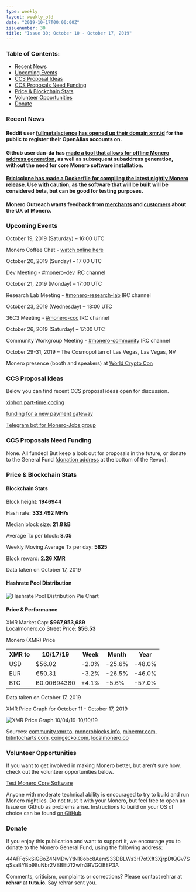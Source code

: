 ```yaml
---
type: weekly
layout: weekly_old
date: "2019-10-17T00:00:00Z"
issuenumber: 30
title: "Issue 30; October 10 - October 17, 2019"
---
```


<h3>Table of Contents:</h3>
<ul class="contents">
    <li><a href="#news">Recent News</a></li>
    <li><a href="#events">Upcoming Events</a></li>
    <li><a href="#ideas">CCS Proposal Ideas</a></li>
    <li><a href="#proposals">CCS Proposals Need Funding</a></li>
    <li><a href="#stats">Price & Blockchain Stats</a></li>
    <li><a href="#volunteer">Volunteer Opportunities</a></li>
    <li><a href="#donate">Donate</a></li>
</ul>

<h3 id="news">Recent News</h3>

<div class="newsbyte">
    <h4>Reddit user <a href="https://www.reddit.com/user/fullmetalScience" target="_blank">fullmetalscience</a> <a href="https://www.reddit.com/r/Monero/comments/dig1u8/get_your_usernamexmrid_monero_address_here/" target="_blank">has opened up their domain xmr.id</a> for the public to register their OpenAlias accounts on.
    </h4>
</div>

<div class="newsbyte">
    <h4>Github user dan-da has <a href="https://github.com/dan-da/subaddress-derive-xmr" target="_blank">made a tool that allows for offline Monero address generation</a>, as well as subsequent subaddress generation, without the need for core Monero software installation.
    </h4>
</div>

<div class="newsbyte">
    <h4><a href="https://www.reddit.com/r/Monero/comments/dimfq8/a_reusable_dockerfile_for_compiling_the_latest/" target="_blank">Ericiccione has made a Dockerfile for compiling the latest nightly Monero release</a>. Use with caution, as the software that will be built will be considered beta, but can be good for testing purposes.
    </h4>
</div>

<div class="newsbyte">
    <h4>Monero Outreach wants feedback from <a href="https://www.reddit.com/r/Monero/comments/dhifu0/monero_merchants_seeking_your_feedback/" target="_blank">merchants</a> and <a href="https://www.reddit.com/r/Monero/comments/dhwwhb/monero_customers_users_seeking_your_feedback/" target="_blank">customers</a> about the UX of Monero.
    </h4>
</div>

<h3 id="events">Upcoming Events</h3>

<div class="event">
    <p class="date" markdown="1">October 19, 2019 (Saturday) – 16:00 UTC</p>
    <p markdown="1">Monero Coffee Chat - <a href="https://www.youtube.com/channel/UCKxLNPJeEjPXOke55i5AIXA" target="_blank">watch online here</a></p>
</div>

<div class="event">
    <p class="date" markdown="1">October 20, 2019 (Sunday) – 17:00 UTC</p>
    <p markdown="1">Dev Meeting - <a href="irc://chat.freenode.net/#monero-dev" target="_blank">#monero-dev</a> IRC channel</p>
</div>

<div class="event">
    <p class="date" markdown="1">October 21, 2019 (Monday) – 17:00 UTC</p>
    <p markdown="1">Research Lab Meeting - <a href="irc://chat.freenode.net/#monero-research-lab" target="_blank">#monero-research-lab</a> IRC channel</p>
</div>

<div class="event">
    <p class="date" markdown="1">October 23, 2019 (Wednesday) – 18:00 UTC</p>
    <p markdown="1">36C3 Meeting - <a href="irc://chat.freenode.net/#monero-ccc" target="_blank">#monero-ccc</a> IRC channel</p>
</div>

<div class="event">
    <p class="date" markdown="1">October 26, 2019 (Saturday) – 17:00 UTC</p>
    <p markdown="1">Community Workgroup Meeting - <a href="irc://chat.freenode.net/#monero-community" target="_blank">#monero-community</a> IRC channel</p>
</div>

<div class="event">
    <p class="date" markdown="1">October 29-31, 2019 – The Cosmopolitan of Las Vegas, Las Vegas, NV</p>
    <p markdown="1">Monero presence (booth and speakers) at <a href="https://worldcryptocon.com/" target="_blank">World Crypto Con</a></p>
</div>

<h3 id="ideas">CCS Proposal Ideas</h3>

<p>Below you can find recent CCS proposal ideas open for discussion.</p>

<div class="proposal">
<p><a href="https://repo.getmonero.org/monero-project/ccs-proposals/merge_requests/99" target="_blank">xiphon part-time coding</a></p>
</div>

<div class="proposal">
<p><a href="https://repo.getmonero.org/monero-project/ccs-proposals/merge_requests/97" target="_blank">funding for a new payment gateway</a></p>
</div>

<div class="proposal">
<p><a href="https://repo.getmonero.org/monero-project/ccs-proposals/merge_requests/91" target="_blank">Telegram bot for Monero-Jobs group</a></p>
</div>

<h3 id="proposals">CCS Proposals Need Funding</h3>

<p>None. All funded! But keep a look out for proposals in the future, or donate to the General Fund (<a href="#donate">donation address</a> at the bottom of the Revuo).</p>

<h3 id="stats">Price & Blockchain Stats</h3>

<h4 class="stat">Blockchain Stats</h4>

<div class="bcstats">
    <p>Block height: <b>1946944</b></p>
    <p>Hash rate: <b>333.492 MH/s</b></p>
    <p>Median block size: <b>21.8 kB</b></p>
    <p>Average Tx per block: <b>8.05</b></p>
    <p>Weekly Moving Average Tx per day: <b>5825</b></p>
    <p>Block reward: <b>2.26 XMR</b></p>
</div>
<p class="note">Data taken on October 17, 2019</p>

<h4 class="stat">Hashrate Pool Distribution</h4>
<p><img src="/img/hashrate-pool-distribution-1017.png" alt="Hashrate Pool Distribution Pie Chart"/></p>

<h4 class="stat">Price & Performance</h4>

<div class="price-intro">XMR Market Cap: <b>$967,953,689</b><br>Localmonero.co Street Price: <b>$56.53</b></div>

<p class="table-title">Monero (XMR) Price</p>
<table class="price-table">
  <tr class="row1">
    <th>XMR to</th>
    <th>10/17/19</th>
    <th>Week</th>
    <th>Month</th>
    <th>Year</th>
  </tr>
  <tr>
    <td data-th="XMR to">USD</td>
    <td data-th="10/17/19">$56.02</td>
    <td data-th="Week" class="red">-2.0%</td>
    <td data-th="Month" class="red">-25.6%</td>
    <td data-th="Year" class="red">-48.0%</td>
  </tr>
  <tr class="row3">
    <td data-th="XMR to">EUR</td>
    <td data-th="10/17/19">€50.31</td>
    <td data-th="Week" class="red">-3.2%</td>
    <td data-th="Month" class="red">-26.5%</td>
    <td data-th="Year" class="red">-46.0%</td>
  </tr>
  <tr>
    <td data-th="XMR to">BTC</td>
    <td data-th="10/17/19">Ƀ0.00694380</td>
    <td data-th="Week" class="green">+4.1%</td>
    <td data-th="Month" class="red">-5.6%</td>
    <td data-th="Year" class="red">-57.0%</td>
  </tr>
</table>
<p class="note">Data taken on October 17, 2019</p>

<p class="table-title">XMR Price Graph for October 11 - October 17, 2019</p>

![XMR Price Graph 10/04/19-10/10/19](/img/weekly-chart-1010.png "XMR Price Graph 10/04/19-10/10/19") 

Sources: <a href="https://community.xmr.to/explorer/mainnet/" target="_blank">community.xmr.to</a>, <a href="https://moneroblocks.info/stats/transaction-stats" target="_blank">moneroblocks.info</a>, <a href="https://minexmr.com/pools.html" target="_blank">minexmr.com</a>, <a href="https://bitinfocharts.com/monero/" target="_blank">bitinfocharts.com</a>, <a href="https://www.coingecko.com/" target="_blank">coingecko.com</a>, <a href="https://localmonero.co/" target="_blank">localmonero.co</a>

<h3 id="volunteer">Volunteer Opportunities</h3>

<p>If you want to get involved in making Monero better, but aren’t sure how, check out the volunteer opportunities below.</p>

<div class="newsbyte">
    <p class="date"><a href="https://github.com/monero-project/monero" target="_blank">Test Monero Core Software</a></p>
    <p>Anyone with moderate technical ability is encouraged to try to build and run Monero nightlies. Do not trust it with your Monero, but feel free to open an Issue on Github as problems arise. Instructions to build on your OS of choice can be found <a href="https://github.com/monero-project/monero#compiling-monero-from-source" target="_blank">on GitHub</a>. </p>
</div>

<h3 id="donate">Donate</h3>

<p markdown="1">If you enjoy this publication and want to support it, we encourage you to donate to the Monero General Fund, using the following address:</p>

<p class="address" markdown="1">44AFFq5kSiGBoZ4NMDwYtN18obc8AemS33DBLWs3H7otXft3XjrpDtQGv7SqSsaBYBb98uNbr2VBBEt7f2wfn3RVGQBEP3A</p>

<!--p><a href="monero:44AFFq5kSiGBoZ4NMDwYtN18obc8AemS33DBLWs3H7otXft3XjrpDtQGv7SqSsaBYBb98uNbr2VBBEt7f2wfn3RVGQBEP3A" class="qr"><img src="/img/donate-monero.png"></a></p-->

Comments, criticism, complaints or corrections? Please contact rehrar at **rehrar** at **tuta.io**. Say rehrar sent you.